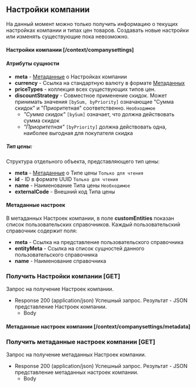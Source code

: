 ## Настройки компании
На данный момент можно только получить информацию о текущих настройках компании и типах цен товаров. Создавать новые настройки или изменять существующие пока невозможно.
#### Настройки компании [/context/companysettings]
#### Атрибуты сущности
+ **meta** - [Метаданные](/api/remap/1.2/doc/index.html#header-метаданные) о Настройках компании
+ **currency** - Ссылка на стандартную валюту в формате [Метаданных](/api/remap/1.2/doc/index.html#header-метаданные)
+ **priceTypes** - коллекция всех существующих типов цен.
+ **discountStrategy** - Cовместное применение скидок. Может принимать значения `[bySum, byPriority]` означающие "Сумма скидок" и "Приоритетная" соответственно. `Необходимое`
  - *"Сумма скидок"* `[bySum]` означает, что должна действовать сумма скидок
  - *"Приоритетная"* `[byPriority]` должна действовать одна, наиболее выгодная для покупателя скидка

##### Тип цены:
Структура отдельного объекта, представляющего тип цены:
+ **meta** - [Метаданные](/api/remap/1.2/doc/index.html#header-метаданные) о Типе цены `Только для чтения`
+ **id** - ID в формате UUID `Только для чтения`
+ **name** - Наименование Типа цены `Необходимое`
+ **externalCode** - Внешний код Типа цены

#### Метаданные настроек
В метаданных Настроек компании, в поле **customEntities** показан список пользовательских справочников.
Каждый пользовательский справочник содержит поля:
+ **meta** - Ссылка на представление пользовательского справочника
+ **entityMeta** - Ссылка на список сущностей данного пользовательского справочника
+ **name** - Наименование справочника

### Получить Настройки компании [GET]
Запрос на получение Настроек компании.
+ Response 200 (application/json)
Успешный запрос. Результат - JSON представление Настроек компании.
  + Body
        <!-- include(body/companysettings/get.json) -->

#### Метаданные настроек компании [/context/companysettings/metadata]
### Получить метаданные настроек компании [GET]
Запрос на получение метаданных Настроек компании.
+ Response 200 (application/json)
Успешный запрос. Результат - JSON представление метаданных настроек компании.
  + Body
        <!-- include(body/companysettings/metadata.json) -->
